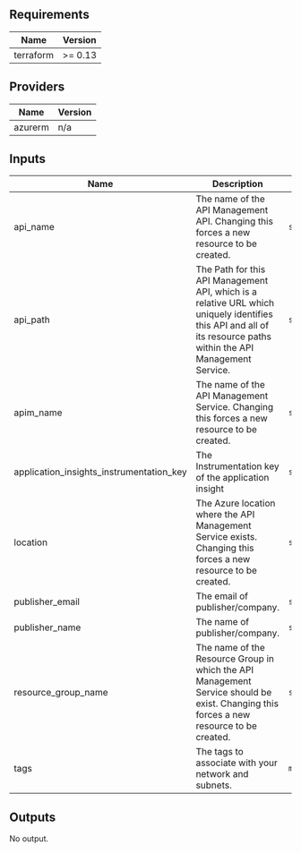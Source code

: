 ## Requirements

| Name | Version |
|------|---------|
| terraform | >= 0.13 |

## Providers

| Name | Version |
|------|---------|
| azurerm | n/a |

## Inputs

| Name | Description | Type | Default | Required |
|------|-------------|------|---------|:--------:|
| api\_name | The name of the API Management API. Changing this forces a new resource to be created. | `string` | n/a | yes |
| api\_path | The Path for this API Management API, which is a relative URL which uniquely identifies this API and all of its resource paths within the API Management Service. | `string` | n/a | yes |
| apim\_name | The name of the API Management Service. Changing this forces a new resource to be created. | `string` | n/a | yes |
| application\_insights\_instrumentation\_key | The Instrumentation key of the application insight | `string` | n/a | yes |
| location | The Azure location where the API Management Service exists. Changing this forces a new resource to be created. | `string` | n/a | yes |
| publisher\_email | The email of publisher/company. | `string` | n/a | yes |
| publisher\_name | The name of publisher/company. | `string` | n/a | yes |
| resource\_group\_name | The name of the Resource Group in which the API Management Service should be exist. Changing this forces a new resource to be created. | `string` | n/a | yes |
| tags | The tags to associate with your network and subnets. | `map(string)` | n/a | yes |

## Outputs

No output.

